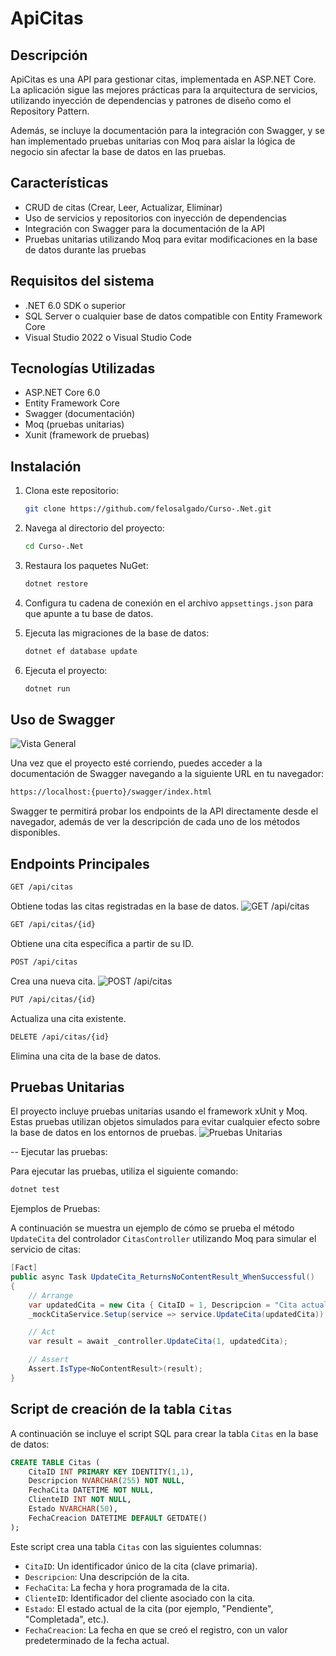 
# ApiCitas

## Descripción

ApiCitas es una API para gestionar citas, implementada en ASP.NET Core. La aplicación sigue las mejores prácticas para la arquitectura de servicios, utilizando inyección de dependencias y patrones de diseño como el Repository Pattern.

Además, se incluye la documentación para la integración con Swagger, y se han implementado pruebas unitarias con Moq para aislar la lógica de negocio sin afectar la base de datos en las pruebas.

## Características

- CRUD de citas (Crear, Leer, Actualizar, Eliminar)
- Uso de servicios y repositorios con inyección de dependencias
- Integración con Swagger para la documentación de la API
- Pruebas unitarias utilizando Moq para evitar modificaciones en la base de datos durante las pruebas

## Requisitos del sistema

- .NET 6.0 SDK o superior
- SQL Server o cualquier base de datos compatible con Entity Framework Core
- Visual Studio 2022 o Visual Studio Code

## Tecnologías Utilizadas

- ASP.NET Core 6.0
- Entity Framework Core
- Swagger (documentación)
- Moq (pruebas unitarias)
- Xunit (framework de pruebas)

## Instalación

1. Clona este repositorio:
   ```bash
   git clone https://github.com/felosalgado/Curso-.Net.git
   ```
2. Navega al directorio del proyecto:
   ```bash
   cd Curso-.Net
   ```
3. Restaura los paquetes NuGet:
   ```bash
   dotnet restore
   ```
4. Configura tu cadena de conexión en el archivo `appsettings.json` para que apunte a tu base de datos.

5. Ejecuta las migraciones de la base de datos:
   ```bash
   dotnet ef database update
   ```

6. Ejecuta el proyecto:
   ```bash
   dotnet run
   ```

## Uso de Swagger
![Vista General](api1.png)

Una vez que el proyecto esté corriendo, puedes acceder a la documentación de Swagger navegando a la siguiente URL en tu navegador:

```bash
https://localhost:{puerto}/swagger/index.html
```

Swagger te permitirá probar los endpoints de la API directamente desde el navegador, además de ver la descripción de cada uno de los métodos disponibles.

## Endpoints Principales

```bash
GET /api/citas
```
Obtiene todas las citas registradas en la base de datos.
![GET /api/citas](api2.png)


```bash
GET /api/citas/{id}
```
Obtiene una cita específica a partir de su ID.

```bash
POST /api/citas
```
Crea una nueva cita.
![POST /api/citas](api3.png)

```bash
PUT /api/citas/{id}
```
Actualiza una cita existente.

```bash
DELETE /api/citas/{id}
```
Elimina una cita de la base de datos.

## Pruebas Unitarias

El proyecto incluye pruebas unitarias usando el framework xUnit y Moq. Estas pruebas utilizan objetos simulados para evitar cualquier efecto sobre la base de datos en los entornos de pruebas.
![Pruebas Unitarias](api1.png)

-- Ejecutar las pruebas:

Para ejecutar las pruebas, utiliza el siguiente comando:

```bash
dotnet test
```

Ejemplos de Pruebas:

A continuación se muestra un ejemplo de cómo se prueba el método `UpdateCita` del controlador `CitasController` utilizando Moq para simular el servicio de citas:

```csharp
[Fact]
public async Task UpdateCita_ReturnsNoContentResult_WhenSuccessful()
{
    // Arrange
    var updatedCita = new Cita { CitaID = 1, Descripcion = "Cita actualizada" };
    _mockCitaService.Setup(service => service.UpdateCita(updatedCita)).ReturnsAsync(updatedCita.CitaID);

    // Act
    var result = await _controller.UpdateCita(1, updatedCita);

    // Assert
    Assert.IsType<NoContentResult>(result);
}
```

## Script de creación de la tabla `Citas`

A continuación se incluye el script SQL para crear la tabla `Citas` en la base de datos:

```sql
CREATE TABLE Citas (
    CitaID INT PRIMARY KEY IDENTITY(1,1),
    Descripcion NVARCHAR(255) NOT NULL,
    FechaCita DATETIME NOT NULL,
    ClienteID INT NOT NULL,
    Estado NVARCHAR(50),
    FechaCreacion DATETIME DEFAULT GETDATE()
);
```

Este script crea una tabla `Citas` con las siguientes columnas:

- `CitaID`: Un identificador único de la cita (clave primaria).
- `Descripcion`: Una descripción de la cita.
- `FechaCita`: La fecha y hora programada de la cita.
- `ClienteID`: Identificador del cliente asociado con la cita.
- `Estado`: El estado actual de la cita (por ejemplo, "Pendiente", "Completada", etc.).
- `FechaCreacion`: La fecha en que se creó el registro, con un valor predeterminado de la fecha actual.
